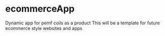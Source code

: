 # ecommerceApp
Dynamic app for pemf coils as a product
This will be a template for future ecommerce style websites and apps
